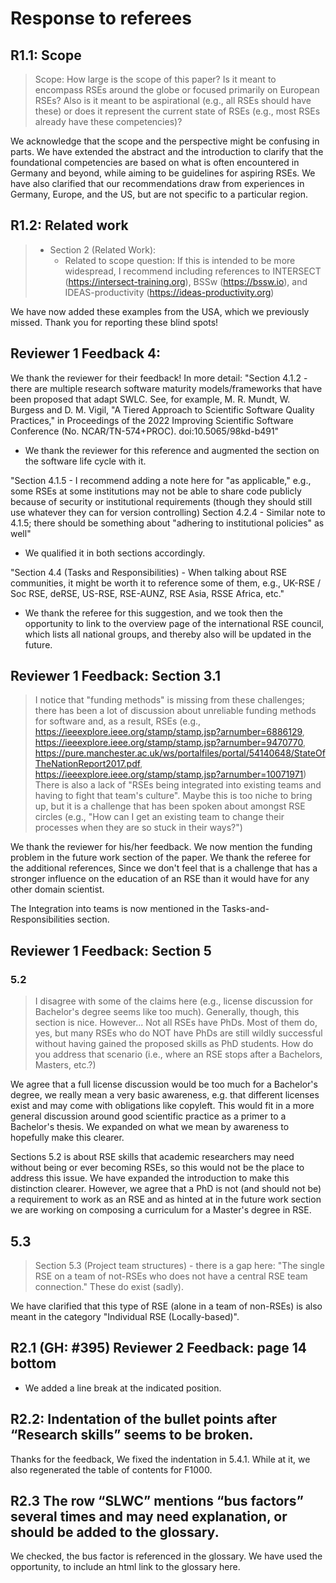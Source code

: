 # Response to referees
## R1.1: Scope

> Scope: How large is the scope of this paper?
> Is it meant to encompass RSEs around the globe or focused primarily on European RSEs?
> Also is it meant to be aspirational (e.g., all RSEs should have these)
> or does it represent the current state of RSEs (e.g., most RSEs already have these competencies)?

We acknowledge that the scope and the perspective might be confusing in parts.
We have extended the abstract and the introduction to clarify that
the foundational competencies are based on what is often encountered in Germany and beyond,
while aiming to be guidelines for aspiring RSEs.
We have also clarified that our recommendations draw from experiences in Germany, Europe, and the US,
but are not specific to a particular region.

## R1.2: Related work

> - Section 2 (Related Work):
>    - Related to scope question: If this is intended to be more widespread, I recommend including references to
>      INTERSECT (https://intersect-training.org),
>      BSSw (https://bssw.io), and
>      IDEAS-productivity (https://ideas-productivity.org)

We have now added these examples from the USA, which we previously missed. Thank you for reporting these blind spots!

## Reviewer 1 Feedback 4:

We thank the reviewer for their feedback! In more detail:
"Section 4.1.2 - there are multiple research software maturity models/frameworks that have been proposed that adapt SWLC. See, for example, M. R. Mundt, W. Burgess and D. M. Vigil, "A Tiered Approach to Scientific Software Quality Practices," in Proceedings of the 2022 Improving Scientific Software Conference (No. NCAR/TN-574+PROC). doi:10.5065/98kd-b491"
- We thank the reviewer for this reference and augmented the section on the software life cycle with it.
 
"Section 4.1.5 - I recommend adding a note here for "as applicable," e.g., some RSEs at some institutions may not be able to share code publicly because of security or institutional requirements (though they should still use whatever they can for version controlling)
Section 4.2.4 - Similar note to 4.1.5; there should be something about "adhering to institutional policies" as well"
- We qualified it in both sections accordingly.

"Section 4.4 (Tasks and Responsibilities) - When talking about RSE communities, it might be worth it to reference some of them, e.g., UK-RSE / Soc RSE, deRSE, US-RSE, RSE-AUNZ, RSE Asia, RSSE Africa, etc."
- We thank the referee for this suggestion, and we took then the opportunity to link to the overview page of
the international RSE council, which lists all national groups, and thereby also will be updated in the future.


## Reviewer 1 Feedback: Section 3.1
>    I notice that "funding methods" is missing from these challenges; there has been a lot of discussion about unreliable funding methods for software and, as a result, RSEs (e.g., https://ieeexplore.ieee.org/stamp/stamp.jsp?arnumber=6886129, https://ieeexplore.ieee.org/stamp/stamp.jsp?arnumber=9470770, https://pure.manchester.ac.uk/ws/portalfiles/portal/54140648/StateOfTheNationReport2017.pdf, https://ieeexplore.ieee.org/stamp/stamp.jsp?arnumber=10071971)
>    There is also a lack of "RSEs being integrated into existing teams and having to fight that team's culture". Maybe this is too niche to bring up, but it is a challenge that has been spoken about amongst RSE circles (e.g., "How can I get an existing team to change their processes when they are so stuck in their ways?")

We thank the reviewer for his/her feedback. We now mention the funding problem in the future work section of the paper. We thank the referee for the additional references, Since we don't feel
that is a challenge that has a stronger influence on the education of an RSE than it would have for any other domain scientist.

The Integration into teams is now mentioned in the Tasks-and-Responsibilities section.

## Reviewer 1 Feedback: Section 5

### 5.2

>    I disagree with some of the claims here (e.g., license discussion for Bachelor's degree seems like too much). Generally, though, this section is nice. However...
>    Not all RSEs have PhDs. Most of them do, yes, but many RSEs who do NOT have PhDs are still wildly successful without having gained the proposed skills as PhD students. How do you address that scenario (i.e., where an RSE stops after a Bachelors, Masters, etc.?)

We agree that a full license discussion would be too much for a Bachelor's degree, we really mean a very basic awareness, e.g. that different licenses exist and may come with obligations like copyleft.
This would fit in a more general discussion around good scientific practice as a primer to a Bachelor's thesis. 
We expanded on what we mean by awareness to hopefully make this clearer.

Sections 5.2 is about RSE skills that academic researchers may need without being or ever becoming RSEs,
so this would not be the place to address this issue. We have expanded the introduction to make this distinction clearer.
However, we agree that a PhD is not (and should not be) a requirement to work as an RSE and
as hinted at in the future work section we are working on composing a curriculum for a Master's degree in RSE.

## 5.3

> Section 5.3 (Project team structures) - there is a gap here: "The single RSE on a team of not-RSEs who does not have a central RSE team connection." These do exist (sadly).

We have clarified that this type of RSE (alone in a team of non-RSEs) is also meant in the category "Individual RSE (Locally-based)".

## R2.1 (GH: #395) Reviewer 2 Feedback: page 14 bottom
- We added a line break at the indicated position.

## R2.2: Indentation of the bullet points after “Research skills” seems to be broken.

Thanks for the feedback, We fixed the indentation in 5.4.1. While at it, we also regenerated the table of contents for F1000.

## R2.3 The row “SLWC” mentions “bus factors” several times and may need explanation, or should be added to the glossary.
We checked, the bus factor is referenced in the glossary. We have used the opportunity, to include an html link to the glossary here.

